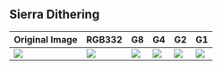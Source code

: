 Sierra Dithering
----------------

| Original Image | RGB332 | G8 | G4 | G2 | G1
|----------------|--------|----|----|----|----|
| [![](images/orig/lenna_small.png)](../../images/orig/lenna.png) | [![](images/sierra/sierra_dithering_lenna_small_9.png)](../../images/sierra/sierra_dithering_lenna_9.png) | [![](images/sierra/sierra_dithering_lenna_small_20.png)](../../images/sierra/sierra_dithering_lenna_20.png) | [![](images/sierra/sierra_dithering_lenna_small_19.png)](../../images/sierra/sierra_dithering_lenna_19.png) | [![](images/sierra/sierra_dithering_lenna_small_18.png)](../../images/sierra/sierra_dithering_lenna_18.png) | [![](images/sierra/sierra_dithering_lenna_small_17.png)](../../images/sierra/sierra_dithering_lenna_17.png)
